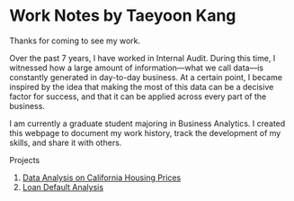# Work Notes by Taeyoon Kang

Thanks for coming to see my work.

Over the past 7 years, I have worked in Internal Audit. During this time, I witnessed how a large amount of information—what we call data—is constantly generated in day-to-day business. At a certain point, I became inspired by the idea that making the most of this data can be a decisive factor for success, and that it can be applied across every part of the business.

I am currently a graduate student majoring in Business Analytics. I created this webpage to document my work history, track the development of my skills, and share it with others.


Projects
1. [Data Analysis on California Housing Prices](https://tykang0514.github.io/WorkNotes/caliH/report/report)
2. [Loan Default Analysis](https://tykang0514.github.io/WorkNotes/loanDefault/report/report)

